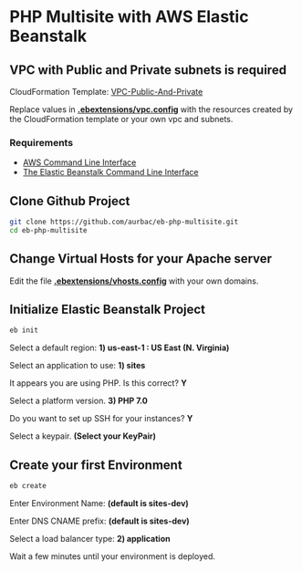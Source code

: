 # PHP Multisite with AWS Elastic Beanstalk

## VPC with Public and Private subnets is required

CloudFormation Template: [VPC-Public-And-Private](https://raw.githubusercontent.com/aurbac/msg-app-backend/master/vpc/AURBAC-VPC-Public-And-Private.json)

Replace values in [**.ebextensions/vpc.config**](.ebextensions/vpc.config) with the resources created by the CloudFormation template or your own vpc and subnets.

### Requirements

* [AWS Command Line Interface](https://aws.amazon.com/cli/)
* [The Elastic Beanstalk Command Line Interface](https://docs.aws.amazon.com/elasticbeanstalk/latest/dg/eb-cli3.html)


## Clone Github Project

``` bash
git clone https://github.com/aurbac/eb-php-multisite.git
cd eb-php-multisite
```

## Change Virtual Hosts for your Apache server

Edit the file [**.ebextensions/vhosts.config**](.ebextensions/vhosts.config) with your own domains.

## Initialize Elastic Beanstalk Project

``` bash
eb init
```

Select a default region: **1) us-east-1 : US East (N. Virginia)**


Select an application to use: **1) sites**


It appears you are using PHP. Is this correct? **Y**


Select a platform version. **3) PHP 7.0**


Do you want to set up SSH for your instances? **Y**


Select a keypair. **(Select your KeyPair)**

## Create your first Environment

``` bash
eb create
```

Enter Environment Name: **(default is sites-dev)**


Enter DNS CNAME prefix: **(default is sites-dev)**


Select a load balancer type: **2) application**


Wait a few minutes until your environment is deployed.